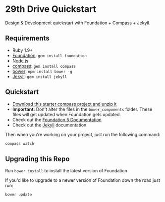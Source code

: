 # 29th Drive Quickstart

Design & Development quickstart with Foundation + Compass + Jekyll.

## Requirements

  * Ruby 1.9+
  * [Foundation](http://foundation.zurb.com): `gem install foundation`
  * [Node.js](http://nodejs.org)
  * [compass](http://compass-style.org/): `gem install compass`
  * [bower](http://bower.io): `npm install bower -g`
  * [Jekyll](http://jekyllrb.com/): `gem install jekyll`

## Quickstart

  * [Download this starter compass project and unzip it](https://github.com/29thdrive/29th-drive-quickstart/archive/master.zip)
  * __Important:__ Don't alter the files in the `bower_components` folder. These files will get updated when Foundation gets updated.
  * Check out the [Foundation 5 Documentation](http://foundation.zurb.com/docs/)
  * Check out the [Jekyll](http://jekyllrb.com/docs/home/) documentation

Then when you're working on your project, just run the following command:

```bash
compass watch
```

## Upgrading this Repo

Run `bower install` to install the latest version of Foundation

If you'd like to upgrade to a newer version of Foundation down the road just run:

```bash
bower update
```
